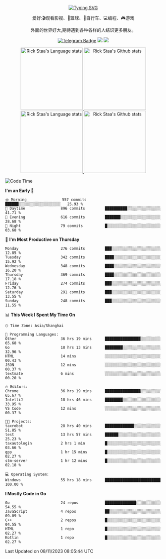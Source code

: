 <div align="center"> 

[![Typing SVG](https://readme-typing-svg.herokuapp.com?size=25&duration=2500&color=eeeeee&vCenter=true&width=200&height=40&lines=Hi+there+%F0%9F%91%8B%F0%9F%8F%BB;I'm+DanBai)](https://git.io/typing-svg)

爱好:🎬观看影视、🏀篮球、🚴自行车、💻编程、🎮游戏

外面的世界好大,期待遇到各种各样的人结识更多朋友。

[![Telegram Badge](https://img.shields.io/badge/-Telegram-blue?style=flat&logo=Telegram&logoColor=white)](https://t.me/danbai9420) 
[![](https://img.shields.io/badge/-Blog-brightgreen?style=flat&logo=Blogger&logoColor=white)](https://p00q.cn)
[![](https://img.shields.io/badge/-Email-red?style=flat&logo=Mail.Ru&logoColor=white)](mailto:danbai@88.com)
</div>

<!-- Light Mode -->
<div align="center"> 
<a href="https://github.com/anuraghazra/github-readme-stats#gh-light-mode-only">
<img height=200 src="https://github-readme-stats.vercel.app/api/top-langs/?username=danbai225&layout=compact&langs_count=10&hide_border=1&role=OWNER,COLLABORATOR#gh-light-mode-only" alt="Rick Staa's Language stats" />
</a>
<a href="https://github.com/anuraghazra/github-readme-stats#gh-light-mode-only">
<img height=200 src="https://github-readme-stats.vercel.app/api?username=danbai225&show_icons=true&count_private=true&line_height=28&hide_border=1&include_all_commits=true&card_width=450&role=OWNER,COLLABORATOR&exclude_repo=github-readme-stats#gh-light-mode-only" alt="Rick Staa's Github stats" />
</a>
</div>

<!-- Dark Mode -->
<div align="center"> 
<a href="https://github.com/anuraghazra/github-readme-stats#gh-dark-mode-only">
<img height=200 src="https://github-readme-stats.vercel.app/api/top-langs/?username=danbai225&layout=compact&langs_count=10&hide_border=1&role=OWNER,COLLABORATOR&theme=github_dark#gh-dark-mode-only" alt="Rick Staa's Language stats" />
</a>
<a href="https://github.com/anuraghazra/github-readme-stats#gh-dark-mode-only">
<img height=200 src="https://github-readme-stats.vercel.app/api?username=danbai225&show_icons=true&count_private=true&line_height=28&hide_border=1&include_all_commits=true&card_width=450&role=OWNER,COLLABORATOR&exclude_repo=github-readme-stats&theme=github_dark#gh-dark-mode-only" alt="Rick Staa's Github stats" />
</a>
</div>

<!--START_SECTION:waka-->
![Code Time](http://img.shields.io/badge/Code%20Time-1%2C445%20hrs%2034%20mins-blue)

**I'm an Early 🐤** 

```text
🌞 Morning                557 commits         ██████░░░░░░░░░░░░░░░░░░░   25.93 % 
🌆 Daytime                896 commits         ██████████░░░░░░░░░░░░░░░   41.71 % 
🌃 Evening                616 commits         ███████░░░░░░░░░░░░░░░░░░   28.68 % 
🌙 Night                  79 commits          █░░░░░░░░░░░░░░░░░░░░░░░░   03.68 % 
```
📅 **I'm Most Productive on Thursday** 

```text
Monday                   276 commits         ███░░░░░░░░░░░░░░░░░░░░░░   12.85 % 
Tuesday                  342 commits         ████░░░░░░░░░░░░░░░░░░░░░   15.92 % 
Wednesday                348 commits         ████░░░░░░░░░░░░░░░░░░░░░   16.20 % 
Thursday                 369 commits         ████░░░░░░░░░░░░░░░░░░░░░   17.18 % 
Friday                   274 commits         ███░░░░░░░░░░░░░░░░░░░░░░   12.76 % 
Saturday                 291 commits         ███░░░░░░░░░░░░░░░░░░░░░░   13.55 % 
Sunday                   248 commits         ███░░░░░░░░░░░░░░░░░░░░░░   11.55 % 
```


📊 **This Week I Spent My Time On** 

```text
🕑︎ Time Zone: Asia/Shanghai

💬 Programming Languages: 
Other                    36 hrs 19 mins      ████████████████░░░░░░░░░   65.68 % 
Go                       18 hrs 13 mins      ████████░░░░░░░░░░░░░░░░░   32.96 % 
HTML                     14 mins             ░░░░░░░░░░░░░░░░░░░░░░░░░   00.43 % 
JSON                     12 mins             ░░░░░░░░░░░░░░░░░░░░░░░░░   00.37 % 
textmate                 6 mins              ░░░░░░░░░░░░░░░░░░░░░░░░░   00.20 % 

🔥 Editors: 
Chrome                   36 hrs 19 mins      ████████████████░░░░░░░░░   65.67 % 
IntelliJ                 18 hrs 46 mins      ████████░░░░░░░░░░░░░░░░░   33.95 % 
VS Code                  12 mins             ░░░░░░░░░░░░░░░░░░░░░░░░░   00.37 % 

🐱‍💻 Projects: 
taxrobot                 28 hrs 40 mins      █████████████░░░░░░░░░░░░   51.85 % 
test                     13 hrs 57 mins      ██████░░░░░░░░░░░░░░░░░░░   25.23 % 
taxautologin             2 hrs 1 min         █░░░░░░░░░░░░░░░░░░░░░░░░   03.66 % 
gpp                      1 hr 15 mins        █░░░░░░░░░░░░░░░░░░░░░░░░   02.27 % 
stm-server               1 hr 12 mins        █░░░░░░░░░░░░░░░░░░░░░░░░   02.18 % 

💻 Operating System: 
Windows                  55 hrs 18 mins      █████████████████████████   100.00 % 
```

**I Mostly Code in Go** 

```text
Go                       24 repos            ██████████████░░░░░░░░░░░   54.55 % 
JavaScript               4 repos             ██░░░░░░░░░░░░░░░░░░░░░░░   09.09 % 
C++                      2 repos             █░░░░░░░░░░░░░░░░░░░░░░░░   04.55 % 
HTML                     1 repo              █░░░░░░░░░░░░░░░░░░░░░░░░   02.27 % 
Kotlin                   1 repo              █░░░░░░░░░░░░░░░░░░░░░░░░   02.27 % 
```




 Last Updated on 08/11/2023 08:05:44 UTC
<!--END_SECTION:waka-->
